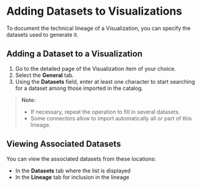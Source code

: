 # Adding Datasets to Visualizations

To document the technical lineage of a Visualization, you can specify the datasets used to generate it.

## Adding a Dataset to a Visualization

1. Go to the detailed page of the Visualization item of your choice.
2. Select the **General** tab.
3. Using the **Datasets** field, enter at least one character to start searching for a dataset among those imported in the catalog.

> **Note:**
> * If necessary, repeat the operation to fill in several datasets.
> * Some connectors allow to import automatically all or part of this lineage.

[comment]: <> (Broken image in Community docs. Can this image be located or recreated?)

## Viewing Associated Datasets

You can view the associated datasets from these locations:

* In the **Datasets** tab where the list is displayed
* In the **Lineage** tab for inclusion in the lineage